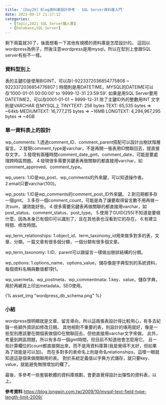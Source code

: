 ```yaml
---
title: '[Day29] Blog資料庫設計參考 - SQL Server資料庫入門'
date: 2021-09-17 21:17:12
categories:
  - [Topic,2021 SQL Server鐵人賽]
  - [Database,SQL Server]
---
```

剩下兩篇就30了，後面想看一下其他有規模的資料庫是怎麼設計的。
這回以wordpress為例子，然後注意wordpress是用mysql，所以在型別上會跟SQL server有些不一樣。

### 資料型別上
表的主鍵ID是使用BIGINT，可以存(-9223372036854775808 ~ 9223372036854776807 )
時間則是用DATETIME，MYSQL的DATEIME可以存‘1000-01-01 00:00:00’ to ‘9999-12-31 23:59:59’.
如果是用SQL Server要用DATETIME2，可以存0001-01-01 ~ 9999-12-31
除了主鍵ID外的整數用INT
文字則是VARCHAR
在MYSQL上
TINYTEXT: 256 bytes
TEXT: 65,535 bytes => ~64kb
MEDIUMTEXT: 16,777,215 bytes => ~16MB
LONGTEXT: 4,294,967,295 bytes => ~4GB

### 單一資料表上的設計
wp_comments:
1.透過comment_ID、comment_parent搭配可以設計出樹狀階層留言。
2.發現comment_type是varchar，不是再開一張表用ID關聯回去，就直接存文字。
3.發現有兩種時間comment_date_gmt、comment_date，可能是要處理跨時區問題。
4.發現很多需要另鍵表再做關聯的都直接用varchar，如comment_approved、comment_type。

wp_users:
1.ID是wp_post、wp_comments的外來鍵，可以知道操作者。
2.email只要varchar(100)。

wp_posts:
1.ID是wp_comments的comment_post_ID外來鍵。
2.對日期都多存一個gmt。
3.多存一個comment_count，可能是為了讓要取得留言數不用再做一次sum，讓效能好些。
4.很多需要另鍵表再做關聯的都直接用varchar，如post_status、comment_status、post_type。
5.使用了GUID(255)不知道是要做什麼，因為本身已有個ID可以識別了，且在其他表也沒看到它的存在。
6.有建立時間、修改時間。

wp_term_relationships:
1.object_id、term_taxonomy_id用來做多對多的表，文章、分類。一篇文章有很多個分類，一個分類有很多個文章。

wp_term_taxonomy:
1.ID、parent可以跟留言一樣做出樹狀結構的分類。

wp_options:
1.options_name、options_value，儲存像是字典型別的系統資料，每個資料名稱與數值都1對1。

wp_usermeta、wp_postmeta、wp_commentmata:
1.key、value，儲存字典，用於再網頁上印出metadata，SEO使用。


{% asset_img "wordpress_db_schema.png" %}

### 小結
wordpress很明顯就是文章、留言導向，所以這兩張表設計得比較用心，有多去紀錄一些額外資訊如修改日期。
其他相對不重要的表，則設計的堪用就好，像是一些型別應該要在開個表做個ID在關聯回去，但他直接用varchar文字來做。
此外，考量到跨區問題，所以有多存一個gmt時間，但目前不知道他會怎麼用它。
且一些計算欄位的count都直接開出來，而不是用資料庫算(我是覺得不太好，但如果為了效能是可以加)。
而在多對多的表命名上則是命名relationships，這樣一眼就知道這是個來做關聯用的表。
對於系統定義值以字典方式儲存，就只要key、value，就能避免無限增加的欄了。

最後，多參考一些套裝軟體的資料庫規劃，會更直覺得設計出彈性的資料表，以上。

**參考資料**
https://blog.longwin.com.tw/2009/10/mysql-text-field-type-length-limit-2009/